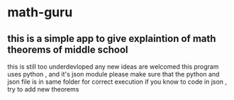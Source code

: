 # math-guru
## this is a simple app to give explaintion of math theorems of middle school
this is still too underdevloped any new ideas are welcomed
this program uses python , and it's json module 
please make sure that the python and json file is in same folder for correct execution
if you know to code in json , try to add new theorems 
